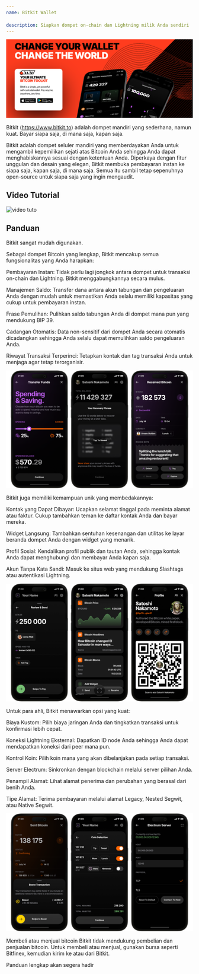 ```yaml
---
name: Bitkit Wallet

description: Siapkan dompet on-chain dan Lightning milik Anda sendiri
---
```


![cover](assets/cover.webp)

Bitkit (https://www.bitkit.to) adalah dompet mandiri yang sederhana, namun kuat. Bayar siapa saja, di mana saja, kapan saja.

Bitkit adalah dompet seluler mandiri yang memberdayakan Anda untuk mengambil kepemilikan sejati atas Bitcoin Anda sehingga Anda dapat menghabiskannya sesuai dengan ketentuan Anda. Diperkaya dengan fitur unggulan dan desain yang elegan, Bitkit membuka pembayaran instan ke siapa saja, kapan saja, di mana saja. Semua itu sambil tetap sepenuhnya open-source untuk siapa saja yang ingin mengaudit.

## Video Tutorial

![video tuto](https://www.youtube.com/watch?v=FJ3Mqqz4Dmw)

## Panduan

Bitkit sangat mudah digunakan.

Sebagai dompet Bitcoin yang lengkap, Bitkit mencakup semua fungsionalitas yang Anda harapkan:

Pembayaran Instan: Tidak perlu lagi jongkok antara dompet untuk transaksi on-chain dan Lightning. Bitkit menggabungkannya secara mulus.

Manajemen Saldo: Transfer dana antara akun tabungan dan pengeluaran Anda dengan mudah untuk memastikan Anda selalu memiliki kapasitas yang cukup untuk pembayaran instan.

Frase Pemulihan: Pulihkan saldo tabungan Anda di dompet mana pun yang mendukung BIP 39.

Cadangan Otomatis: Data non-sensitif dari dompet Anda secara otomatis dicadangkan sehingga Anda selalu dapat memulihkan saldo pengeluaran Anda.

Riwayat Transaksi Terperinci: Tetapkan kontak dan tag transaksi Anda untuk menjaga agar tetap terorganisir.

![cover](assets/1.webp)

Bitkit juga memiliki kemampuan unik yang membedakannya:

Kontak yang Dapat Dibayar: Ucapkan selamat tinggal pada meminta alamat atau faktur. Cukup tambahkan teman ke daftar kontak Anda dan bayar mereka.

Widget Langsung: Tambahkan sentuhan kesenangan dan utilitas ke layar beranda dompet Anda dengan widget yang menarik.

Profil Sosial: Kendalikan profil publik dan tautan Anda, sehingga kontak Anda dapat menghubungi dan membayar Anda kapan saja.

Akun Tanpa Kata Sandi: Masuk ke situs web yang mendukung Slashtags atau autentikasi Lightning.

![cover](assets/2.webp)

Untuk para ahli, Bitkit menawarkan opsi yang kuat:

Biaya Kustom: Pilih biaya jaringan Anda dan tingkatkan transaksi untuk konfirmasi lebih cepat.

Koneksi Lightning Eksternal: Dapatkan ID node Anda sehingga Anda dapat mendapatkan koneksi dari peer mana pun.

Kontrol Koin: Pilih koin mana yang akan dibelanjakan pada setiap transaksi.

Server Electrum: Sinkronkan dengan blockchain melalui server pilihan Anda.

Penampil Alamat: Lihat alamat penerima dan perubahan yang berasal dari benih Anda.

Tipe Alamat: Terima pembayaran melalui alamat Legacy, Nested Segwit, atau Native Segwit.

![cover](assets/3.webp)

Membeli atau menjual bitcoin
Bitkit tidak mendukung pembelian dan penjualan bitcoin. Untuk membeli atau menjual, gunakan bursa seperti Bitfinex, kemudian kirim ke atau dari Bitkit.

Panduan lengkap akan segera hadir